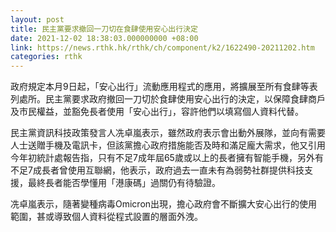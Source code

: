 ```yaml
---
layout: post
title: 民主黨要求撤回一刀切在食肆使用安心出行決定
date: 2021-12-02 18:38:03.000000000 +08:00
link: https://news.rthk.hk/rthk/ch/component/k2/1622490-20211202.htm
categories: rthk
---
```


政府規定本月9日起，「安心出行」流動應用程式的應用，將擴展至所有食肆等表列處所。民主黨要求政府撤回一刀切於食肆使用安心出行的決定，以保障食肆商戶及市民權益，並豁免長者使用「安心出行」，容許他們以填寫個人資料代替。
 
民主黨資訊科技政策發言人冼卓嵐表示，雖然政府表示會出動外展隊，並向有需要人士送贈手機及電訊卡，但該黨擔心政府措施能否及時和滿足龐大需求，他又引用今年初統計處報告指，只有不足7成年屆65歲或以上的長者擁有智能手機，另外有不足7成長者曾使用互聯網，他表示，政府過去一直未有為弱勢社群提供科技支援，最終長者能否學懂用「港康碼」過關仍有待驗證。

冼卓嵐表示，隨著變種病毒Omicron出現，擔心政府會不斷擴大安心出行的使用範圍，甚或導致個人資料從程式設置的層面外洩。
